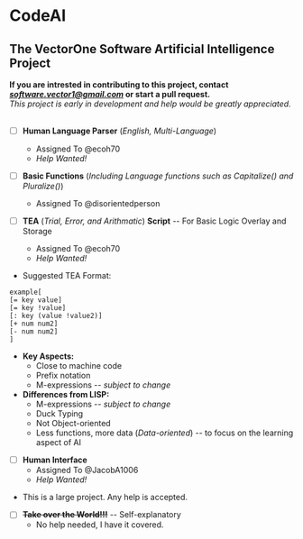 # CodeAI
The VectorOne Software Artificial Intelligence Project
----
**If you are intrested in contributing to this project, contact *software.vector1@gmail.com* or start a pull request.**
<br>
*This project is early in development and help would be greatly appreciated.*
<br>
<br>
- [ ] **Human Language Parser** (*English, Multi-Language*)
  - Assigned To @ecoh70
  - *Help Wanted!*

- [ ] **Basic Functions** (*Including Language functions such as Capitalize() and Pluralize()*)
  - Assigned To @disorientedperson

- [ ] **TEA** (*Trial, Error, and Arithmatic*) **Script** -- For Basic Logic Overlay and Storage
  - Assigned To @ecoh70
  - *Help Wanted!*
- Suggested TEA Format:
```
example[
[= key value]
[= key !value]
[: key (value !value2)]
[+ num num2]
[- num num2]
]
```
- **Key Aspects:**
  - Close to machine code
  - Prefix notation
  - M-expressions -- *subject to change*
- **Differences from LISP:**
  - M-expressions -- *subject to change*
  - Duck Typing
  - Not Object-oriented
  - Less functions, more data (*Data-oriented*) -- to focus on the learning aspect of AI
- [ ] **Human Interface**
  - Assigned To @JacobA1006
  - *Help Wanted!*
- This is a large project. Any help is accepted.

- [ ] ~~**Take over the World!!!**~~ -- Self-explanatory
  - No help needed, I have it covered.
